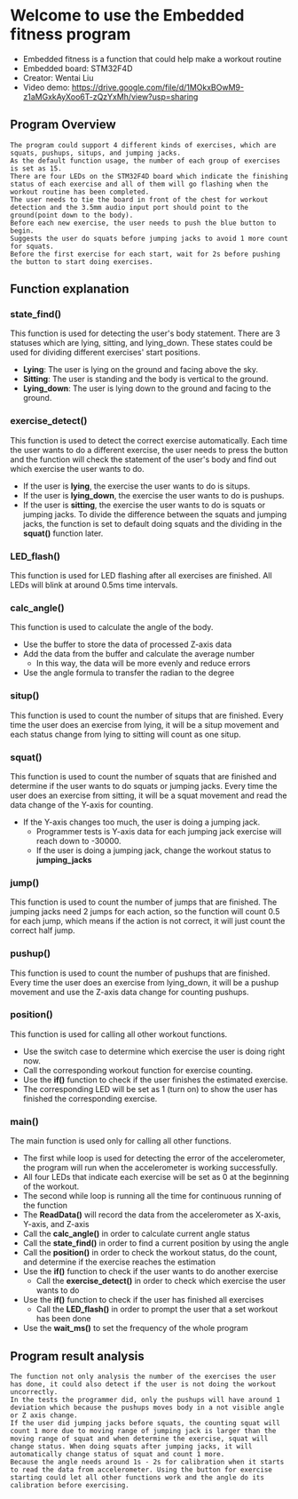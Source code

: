 # Welcome to use the Embedded fitness program

- Embedded fitness is a function that could help make a workout routine
- Embedded board: STM32F4D
- Creator: Wentai Liu
- Video demo: https://drive.google.com/file/d/1MOkxBOwM9-z1aMGxkAyXoo6T-zQzYxMh/view?usp=sharing

## Program Overview
	The program could support 4 different kinds of exercises, which are squats, pushups, situps, and jumping jacks. 
	As the default function usage, the number of each group of exercises is set as 15.
	There are four LEDs on the STM32F4D board which indicate the finishing status of each exercise and all of them will go flashing when the workout routine has been completed.
	The user needs to tie the board in front of the chest for workout detection and the 3.5mm audio input port should point to the ground(point down to the body).
	Before each new exercise, the user needs to push the blue button to begin.
	Suggests the user do squats before jumping jacks to avoid 1 more count for squats.
    Before the first exercise for each start, wait for 2s before pushing the button to start doing exercises.

## Function explanation
### state_find()
This function is used for detecting the user's body statement. 
There are 3 statuses which are lying, sitting, and lying_down. These states could be used for dividing different exercises' start positions.
- **Lying**: The user is lying on the ground and facing above the sky.
- **Sitting**: The user is standing and the body is vertical to the ground.
- **Lying_down**: The user is lying down to the ground and facing to the ground.

### exercise_detect()
This function is used to detect the correct exercise automatically.
Each time the user wants to do a different exercise, the user needs to press the button and the function will check the statement of the user's body and find out which exercise the user wants to do.
- If the user is **lying**, the exercise the user wants to do is situps.
- If the user is **lying_down**, the exercise the user wants to do is pushups.
- If the user is **sitting**, the exercise the user wants to do is squats or jumping jacks.
To divide the difference between the squats and jumping jacks, the function is set to default doing squats and the dividing in the **squat()** function later.

### LED_flash()
This function is used for LED flashing after all exercises are finished.
All LEDs will blink at around 0.5ms time intervals.

### calc_angle()
This function is used to calculate the angle of the body.
- Use the buffer to store the data of processed Z-axis data
- Add the data from the buffer and calculate the average number
  - In this way, the data will be more evenly and reduce errors
- Use the angle formula to transfer the radian to the degree

### situp()
This function is used to count the number of situps that are finished.
Every time the user does an exercise from lying, it will be a situp movement and each status change from lying to sitting will count as one situp.

### squat()
This function is used to count the number of squats that are finished and determine if the user wants to do squats or jumping jacks.
Every time the user does an exercise from sitting, it will be a squat movement and read the data change of the Y-axis for counting.
- If the Y-axis changes too much, the user is doing a jumping jack.
  - Programmer tests is Y-axis data for each jumping jack exercise will reach down to -30000.
  - If the user is doing a jumping jack, change the workout status to **jumping_jacks**

### jump()
This function is used to count the number of jumps that are finished.
The jumping jacks need 2 jumps for each action, so the function will count 0.5 for each jump, which means if the action is not correct, it will just count the correct half jump.

### pushup()
This function is used to count the number of pushups that are finished.
Every time the user does an exercise from lying_down, it will be a pushup movement and use the Z-axis data change for counting pushups.

### position()
This function is used for calling all other workout functions.
- Use the switch case to determine which exercise the user is doing right now.
- Call the corresponding workout function for exercise counting.
- Use the **if()** function to check if the user finishes the estimated exercise.
- The corresponding LED will be set as 1 (turn on) to show the user has finished the corresponding exercise.

### main()
The main function is used only for calling all other functions.
- The first while loop is used for detecting the error of the accelerometer, the program will run when the accelerometer is working successfully.
- All four LEDs that indicate each exercise will be set as 0 at the beginning of the workout.
- The second while loop is running all the time for continuous running of the function
 - The **ReadData()** will record the data from the accelerometer as X-axis, Y-axis, and Z-axis
 - Call the **calc_angle()** in order to calculate current angle status
 - Call the **state_find()** in order to find a current position by using the angle
 - Call the **position()** in order to check the workout status, do the count, and determine if the exercise reaches the estimation
 - Use the **if()** function to check if the user wants to do another exercise
   - Call the **exercise_detect()** in order to check which exercise the user wants to do
 - Use the **if()** function to check if the user has finished all exercises
   - Call the **LED_flash()** in order to prompt the user that a set workout has been done
 - Use the **wait_ms()** to set the frequency of the whole program

## Program result analysis
	The function not only analysis the number of the exercises the user has done, it could also detect if the user is not doing the workout uncorrectly.
	In the tests the programmer did, only the pushups will have around 1 deviation which because the pushups moves body in a not visible angle or Z axis change.
	If the user did jumping jacks before squats, the counting squat will count 1 more due to moving range of jumping jack is larger than the moving range of squat and when determine the exercise, squat will change status. When doing squats after jumping jacks, it will automatically change status of squat and count 1 more.
    Because the angle needs around 1s - 2s for calibration when it starts to read the data from accelerometer. Using the button for exercise starting could let all other functions work and the angle do its calibration before exercising. 
